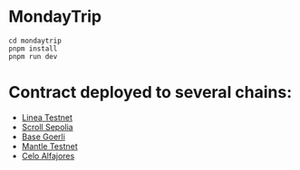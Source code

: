 # MondayTrip

```shell
cd mondaytrip
pnpm install
pnpm run dev
```

# Contract deployed to several chains:
- [Linea Testnet](https://explorer.goerli.linea.build/tx/0x1b373a0ef85aed0578c1009aa2f491c31b7bda07e85bee6687a17cc4a36cfb6a)
- [Scroll Sepolia](https://sepolia-blockscout.scroll.io/tx/0x4c70c18458060397b2058dc4e0399ff933559eff2023a2cf111f9415c6090785)
- [Base Goerli](https://goerli.basescan.org/tx/0x27088e0fb5abd083010c4f0df4ca123263dcbe57a24f526fd44d6c96ac29ea35)
- [Mantle Testnet](https://explorer.testnet.mantle.xyz/tx/0xd050e82255ce018c20782c9bb4e05368434d7f5db72af30d893198ee039937ae)
- [Celo Alfajores](https://alfajores.celoscan.io/tx/0x35c031398aaed436af1f57160e00568846a85be3549ebce2880bc549d8659f1c)
